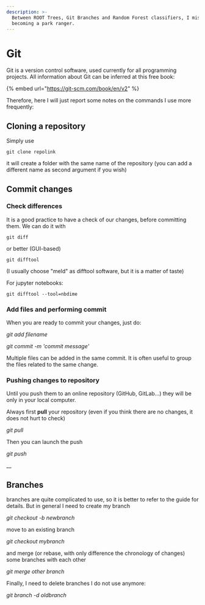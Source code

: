 ```yaml
---
description: >-
  Between ROOT Trees, Git Branches and Random Forest classifiers, I miss
  becoming a park ranger.
---
```


# Git

Git is a version control software, used currently for all programming projects. All information about Git can be inferred at this free book:

{% embed url="https://git-scm.com/book/en/v2" %}

Therefore, here I will just report some notes on the commands I use more frequently:

## Cloning a repository

Simply use

`git clone repolink`

it will create a folder with the same name of the repository \(you can add a different name as second argument if you wish\)

## Commit changes

### Check differences

It is a good practice to have a check of our changes, before committing them. We can do it with 

`git diff`

or better \(GUI-based\)

`git difftool`

\(I usually choose "meld" as difftool software, but it is a matter of taste\)

For jupyter notebooks:

`git difftool --tool=nbdime`

### Add files and performing commit

When you are ready to commit your changes, just do:

_git add filename_

_git commit -m 'commit message'_

Multiple files can be added in the same commit. It is often useful to group the files related to the same change.

### Pushing changes to repository

Until you push them to an online repository \(GitHub, GitLab...\) they will be only in your local computer.

Always first **pull** your repository \(even if you think there are no changes, it does not hurt to check\)

_git pull_

Then you can launch the push

_git push_

\_\_

## Branches

branches are quite complicated to use, so it is better to refer to the guide for details. But in general I need to create my branch

_git checkout -b newbranch_

move to an existing branch

_git checkout mybranch_

and merge \(or rebase, with only difference the chronology of changes\) some branches with each other

_git merge other branch_

Finally, I need to delete branches I do not use anymore:

_git branch -d oldbranch_



